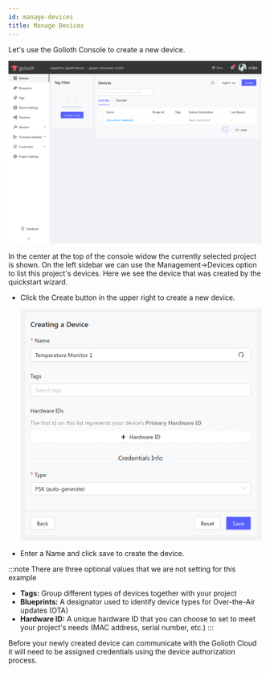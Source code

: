 ```yaml
---
id: manage-devices
title: Manage Devices
---
```



Let's use the Golioth Console to create a new device.

![Golioth Console device view](../assets/gettingstarted-console-devices.png)

In the center at the top of the console widow the currently selected project is shown. On the left sidebar we can use the Management&rarr;Devices option to list this project's devices. Here we see the device that was created by the quickstart wizard.

* Click the Create button in the upper right to create a new device.

    ![Dialog for creating new devices](../assets/gettingstarted-console-createdevice.png)

* Enter a Name and click save to create the device.

:::note
There are three optional values that we are not setting for this example

* **Tags:** Group different types of devices together with your project
* **Blueprints:** A designator used to identify device types for Over-the-Air updates (OTA)
* **Hardware ID:** A unique hardware ID that you can choose to set to meet your project's needs (MAC address, serial number, etc.)
:::

Before your newly created device can communicate with the Golioth Cloud it will need to be assigned credentials using the device authorization process.